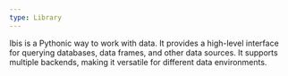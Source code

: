 ```yaml
---
type: Library
---
```


Ibis is a Pythonic way to work with data. It provides a high-level interface for querying databases, data frames, and other data sources. It supports multiple backends, making it versatile for different data environments.